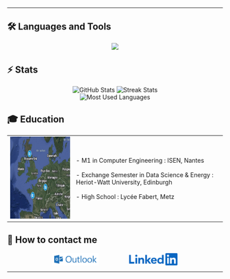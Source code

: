 <hr>

## 🛠️ Languages and Tools

<p align="center">
  <img src="https://skillicons.dev/icons?i=python,r,c,java,php,mysql,postgres,html,css,js,opencv" />
</p>

## ⚡️ Stats

<div align="center">
  <img width=320 height=250 src="https://github-readme-stats.vercel.app/api?username=arthur5775&theme=transparent&count_private=true&show_icons=true&rank_icon=github&locale=en" alt="GitHub Stats" />
  <img width=320 height=250 src="https://github-readme-streak-stats.herokuapp.com/?user=arthur5775&theme=transparent&count_private=true&border_radius=10&locale=en" alt="Streak Stats" />
  <br>
  <img width=250 src="https://github-readme-stats.vercel.app/api/top-langs?username=arthur5775&theme=transparent&layout=donut&hide=css&langs_count=8&border_radius=10&show_icons=true&locale=en" alt="Most Used Languages" />
</div>

## 🎓 Education

<table>
  <tr>
    <td><img src="https://github.com/arthur5775/arthur5775/blob/main/img/mymap.png?raw=true" width="256" height="192" /></td>
    <td>
      - M1 in Computer Engineering : ISEN, Nantes<br><br>
      - Exchange Semester in Data Science & Energy : Heriot-Watt University, Edinburgh<br><br>
      - High School : Lycée Fabert, Metz
    </td>
  </tr>
</table>

## 👋 How to contact me

<div align="center">
  <a href="mailto:arthur.grossmann--le-mauguen@isen-ouest.yncrea.fr" style="text-decoration: none">
    <img src="https://raw.githubusercontent.com/arthur5775/arthur5775/main/img/ms-outlook-logo.png" height="30px" style="vertical-align: middle;"/>  
    <!-- <img src="https://img.shields.io/badge/Gmail-333333?style=for-the-badge&logo=gmail&logoColor=red" /> -->
  </a>
  &nbsp;&nbsp;&nbsp;&nbsp;&nbsp;&nbsp;&nbsp;&nbsp;&nbsp;&nbsp;&nbsp;&nbsp;&nbsp;&nbsp;&nbsp;&nbsp;
  <a href="https://www.linkedin.com/in/arthur-grossmann-le-mauguen-45094b205/" style="text-decoration: none;">
    <img src="https://github.com/arthur5775/arthur5775/blob/main/img/LinkedIn_logo.svg?raw=true" height="30px" style="vertical-align: middle;"/>
    <!-- <img src="https://img.shields.io/badge/LinkedIn-0077B5?style=for-the-badge&logo=linkedin&logoColor=white" target="_blank" height="25px" /> -->
  </a>
</div>
<hr>
